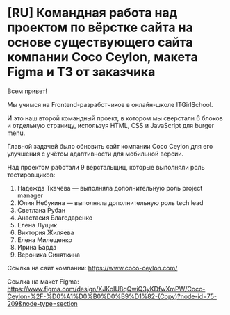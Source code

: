 # [RU] Командная работа над проектом по вёрстке сайта на основе существующего сайта компании Coco Ceylon, макета Figma и ТЗ от заказчика

Всем привет!

Мы учимся на Frontend-разработчиков в онлайн-школе ITGirlSchool.

И это наш второй командный проект, в котором мы сверстали 6 блоков и отдельную страницу, используя HTML, CSS и JavaScript для burger menu.

Главной задачей было обновить сайт компании Coco Ceylon для его улучшения с учётом адаптивности для мобильной версии.

Над проектом работали 9 верстальщиц, которые выполняли роль тестировщиков:

1. Надежда Ткачёва — выполняла дополнительную роль project manager
2. Юлия Небукина — выполняла дополнительную роль tech lead
3. Светлана Рубан
4. Анастасия Благодаренко
5. Елена Лущик
6. Виктория Жиляева
7. Елена Милещенко
8. Ирина Барда
9. Вероника Синяткина

Ссылка на сайт компании: https://www.coco-ceylon.com/

Ссылка на макет Figma: https://www.figma.com/design/XJKoIU8qQwiQ3yKDfwXmPW/Coco-Ceylon-%2F-%D0%A1%D0%B0%D0%B9%D1%82-(Copy)?node-id=75-209&node-type=section
